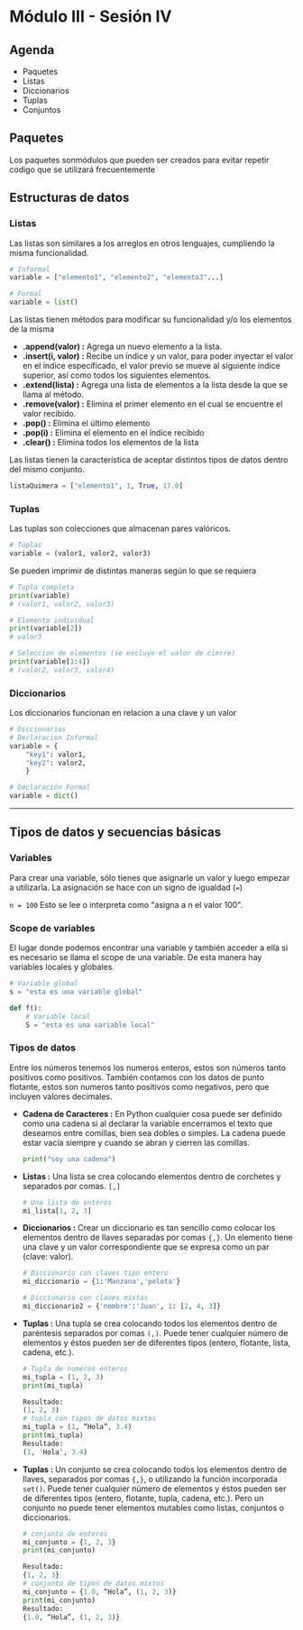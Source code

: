 # Módulo III - Sesión IV

## Agenda

- Paquetes
- Listas
- Diccionarios
- Tuplas
- Conjuntos

## Paquetes

Los paquetes sonmódulos que pueden ser creados para evitar repetir codigo que se utilizará frecuentemente

## Estructuras de datos

### Listas

Las listas son similares a los arreglos en otros lenguajes, cumpliendo la misma funcionalidad.

```python
# Informal
variable = ["elemento1", "elemento2", "elemento3"...]

# Formal
variable = list()
```

Las listas tienen métodos para modificar su funcionalidad y/o los elementos de la misma

- **.append(valor) :** Agrega un nuevo elemento a la lista.
- **.insert(i, valor) :** Recibe un índice y un valor, para poder inyectar el valor en el índice especificado, el valor previo se mueve al siguiente índice superior, así como todos los siguientes elementos.
- **.extend(lista) :** Agrega una lista de elementos a la lista desde la que se llama al método.
- **.remove(valor) :** Elimina el primer elemento en el cual se encuentre el valor recibido.
- **.pop() :** Elimina el último elemento
- **.pop(i) :** Elimina el elemento en el índice recibido
- **.clear() :** Elimina todos los elementos de la lista

Las listas tienen la característica de aceptar distintos tipos de datos dentro del mismo conjunto.

```python
listaQuimera = ["elemento1", 1, True, 17.0]
```

### Tuplas

Las tuplas son colecciones que almacenan pares valóricos.

```python
# Tuplas
variable = (valor1, valor2, valor3)
```

Se pueden imprimir de distintas maneras según lo que se requiera

```python
# Tupla completa
print(variable)
# (valor1, valor2, valor3)

# Elemento individual
print(variable[2])
# valor3

# Seleccion de elementos (se excluye el valor de cierre)
print(variable[1:4])
# (valor2, valor3, valor4)
```

### Diccionarios

Los diccionarios funcionan en relacion a una clave y un valor

```python
# Diccionarios
# Declaracion Informal
variable = {
    "key1": valor1,
    "key2": valor2,
    }

# Declaración Formal
variable = dict()
```

---

## Tipos de datos y secuencias básicas

### Variables

Para crear una variable, sólo tienes que asignarle un valor y luego empezar a utilizarla. La asignación se hace con un signo de igualdad (`=`)

`n = 100` Esto se lee o interpreta como "asigna a n el valor 100".

### Scope de variables

El lugar donde podemos encontrar una variable y también acceder a ella si es necesario se llama el scope de una variable. De esta manera hay variables locales y globales.

```python
# Variable global
s = "esta es una variable global"

def f():
    # Variable local
    S = "esta es una variable local"
```

### Tipos de datos

Entre los números tenemos los numeros enteros, estos son números tanto positivos como positivos. También contamos con los datos de punto flotante, estos son numeros tanto positivos como negativos, pero que incluyen valores decimales.

- **Cadena de Caracteres :** En Python cualquier cosa puede ser definido como una cadena si al declarar la variable encerramos el texto que deseamos entre comillas, bien sea dobles o simples. La cadena puede estar vacía siempre y cuando se abran y cierren las comillas.

  ```python
  print("soy una cadena")
  ```

- **Listas :** Una lista se crea colocando elementos dentro de corchetes y separados por comas. `[,]`
  ```python
  # Una lista de enteros
  mi_lista[1, 2, 3]
  ```
- **Diccionarios :** Crear un diccionario es tan sencillo como colocar los elementos dentro de llaves separadas por comas `{,}`. Un elemento tiene una clave y un valor correspondiente que se expresa como un par (clave: valor).

  ```python
  # Diccionario con claves tipo entero
  mi_diccionario = {1:'Manzana','pelota'}

  # Diccionario con claves mixtas
  mi_diccionario2 = {'nombre':'Juan', 1: [2, 4, 3]}
  ```

- **Tuplas :** Una tupla se crea colocando todos los elementos dentro de paréntesis separados por comas `(,)`. Puede tener cualquier número de elementos y éstos pueden ser de diferentes tipos (entero, flotante, lista, cadena, etc.).

  ```python
  # Tupla de numeros enteros
  mi_tupla = (1, 2, 3)
  print(mi_tupla)

  Resultado:
  (1, 2, 3)
  # tupla con tipos de datos mixtos
  mi_tupla = (1, “Hola”, 3.4)
  print(mi_tupla)
  Resultado:
  (1, ˈHolaˈ, 3.4)
  ```

- **Tuplas :** Un conjunto se crea colocando todos los elementos dentro de llaves, separados por comas `{,}`, o utilizando la función incorporada `set()`.
  Puede tener cualquier número de elementos y éstos pueden ser de diferentes tipos (entero, flotante, tupla, cadena, etc.). Pero un conjunto no puede tener elementos mutables como listas, conjuntos o diccionarios.

  ```python
  # conjunto de enteros
  mi_conjunto = {1, 2, 3}
  print(mi_conjunto)

  Resultado:
  {1, 2, 3}
  # conjunto de tipos de datos mixtos
  mi_conjunto = {1.0, “Hola”, (1, 2, 3)}
  print(mi_conjunto)
  Resultado:
  {1.0, “Hola”, (1, 2, 3)}
  ```

